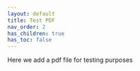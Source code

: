 ```yaml
---
layout: default
title: Test PDF
nav_order: 2
has_children: true
has_toc: false
---
```


Here we add a pdf file for testing purposes

